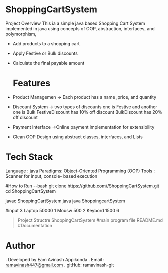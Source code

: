 # ShoppingCartSystem
Project Overview
This ia a simple java based Shopping Cart System implemented in java using concepts of OOP, abstraction, interfaces, and polymorphism,
- Add products to a shopping cart
- Apply Festive or Bulk discounts
- Calculate the final payable amount

  # Features
- Product Managemen -> Each product has a name ,price, and quantity
- Discount System -> two types of discounts one is Festive and another one is Bulk
      FestiveDiscount has 10% off discount
      BulkDiscount has 20% off discount 
- Payment Interface ->Online payment implementation for extensibility
- Clean OOP Design using abstract classes, interfaces, and Lists

# Tech Stack
Language : java
Paradigms: Object-Oriented Programming (OOP)
Tools    : Scanner for input, console- based execution

#How to Run
--bash 
git clone https://github.com/<abhilashbusa-gitacc01>/ShoppingCartSystem.git
cd ShoppingCartSystem

javac ShoppingCartSystem.java
java ShoppingcartSystem

#input
3
Laptop 50000 1
Mousw 500 2
Keybord 1500 6

>Project Structre
ShoppingCartSystem  #main program file
README.md           #Documentation

# Author
. Developed by Eam Avinash Appikonda
. Email : ramavinash447@gmail.com
. gitHub: ramavinash-git

